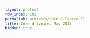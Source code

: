 ```yaml
---
layout: protest
row_index: 182
permalink: protests/cote-d-lvoire-11
title: Cote d'lvoire, May 2015
hidden: true
---
```

